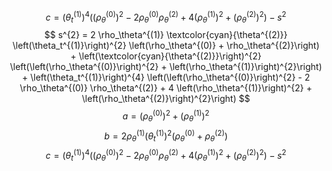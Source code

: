 $$
c = \left(\theta_t^{(1)}\right)^{4} \left(\left(\rho_\theta^{(0)}\right)^{2} - 2 \rho_\theta^{(0)} \rho_\theta^{(2)} + 4 \left(\rho_\theta^{(1)}\right)^{2} + \left(\rho_\theta^{(2)}\right)^{2}\right) - s^{2}
$$
$$
s^{2} = 2 \rho_\theta^{(1)} \textcolor{cyan}{\theta^{(2)}} \left(\theta_t^{(1)}\right)^{2} \left(\rho_\theta^{(0)} + \rho_\theta^{(2)}\right) + \left(\textcolor{cyan}{\theta^{(2)}}\right)^{2} \left(\left(\rho_\theta^{(0)}\right)^{2} + \left(\rho_\theta^{(1)}\right)^{2}\right) + \left(\theta_t^{(1)}\right)^{4} \left(\left(\rho_\theta^{(0)}\right)^{2} - 2 \rho_\theta^{(0)} \rho_\theta^{(2)} + 4 \left(\rho_\theta^{(1)}\right)^{2} + \left(\rho_\theta^{(2)}\right)^{2}\right)
$$
$$
a = \left(\rho_\theta^{(0)}\right)^{2} + \left(\rho_\theta^{(1)}\right)^{2}
$$
$$
b = 2 \rho_\theta^{(1)} \left(\theta_t^{(1)}\right)^{2} \left(\rho_\theta^{(0)} + \rho_\theta^{(2)}\right)
$$
$$
c = \left(\theta_t^{(1)}\right)^{4} \left(\left(\rho_\theta^{(0)}\right)^{2} - 2 \rho_\theta^{(0)} \rho_\theta^{(2)} + 4 \left(\rho_\theta^{(1)}\right)^{2} + \left(\rho_\theta^{(2)}\right)^{2}\right) - s^{2}
$$
